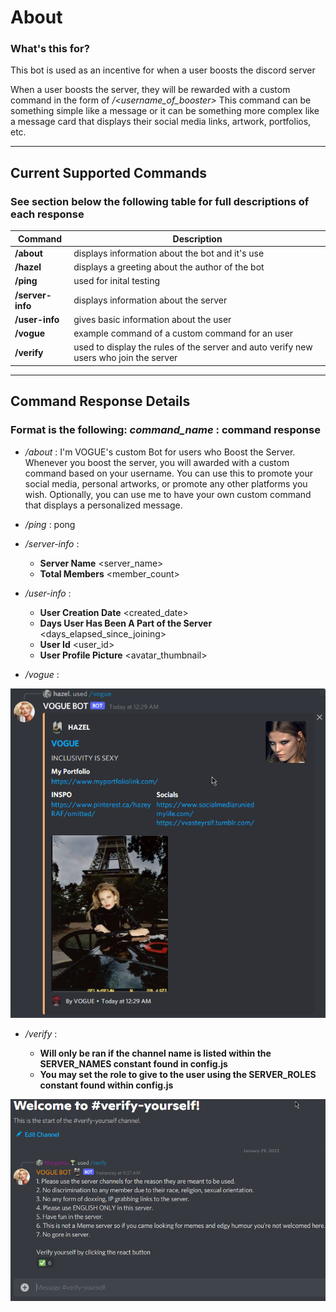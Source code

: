# About

### What's this for?

This bot is used as an incentive for when a user boosts the discord server

When a user boosts the server, they will be rewarded with a custom command in the form of _/<username_of_booster>_
This command can be something simple like a message or it can be something more complex like a message card that displays their social media links, artwork, portfolios, etc.

---

## Current Supported Commands

### See section below the following table for full descriptions of each response

| Command          | Description                                                                           |
| ---------------- | ------------------------------------------------------------------------------------- |
| **/about**       | displays information about the bot and it's use                                       |
| **/hazel**       | displays a greeting about the author of the bot                                       |
| **/ping**        | used for inital testing                                                               |
| **/server-info** | displays information about the server                                                 |
| **/user-info**   | gives basic information about the user                                                |
| **/vogue**       | example command of a custom command for an user                                       |
| **/verify**      | used to display the rules of the server and auto verify new users who join the server |

---

## Command Response Details

### Format is the following: _command_name_ : command response

- _/about_ : I'm VOGUE's custom Bot for users who Boost the Server.
  Whenever you boost the server, you will awarded with a custom command based on your username.
  You can use this to promote your social media, personal artworks, or promote any other platforms you wish.
  Optionally, you can use me to have your own custom command that displays a personalized message.

- _/ping_ : pong

- _/server-info_ :

  - **Server Name** <server_name>
  - **Total Members** <member_count>

- _/user-info_ :

  - **User Creation Date** <created_date>
  - **Days User Has Been A Part of the Server** <days_elapsed_since_joining>
  - **User Id** <user_id>
  - **User Profile Picture** <avatar_thumbnail>

- _/vogue_ :

![Example of a Social Media Card](/images/card-example.png "Social Media Card")

- _/verify_ :

  - **Will only be ran if the channel name is listed within the SERVER_NAMES constant found in config.js**
  - **You may set the role to give to the user using the SERVER_ROLES constant found within config.js**

![Example of a Social Media Card](/images/verify-example.png "Social Media Card")